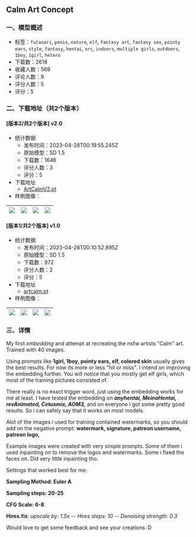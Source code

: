 ## Calm Art Concept
### 一、模型概述

- 标签：`futanari`, `penis`, `nature`, `elf`, `fantasy art`, `fantasy sex`, `pointy ears`, `style`, `fantasy`, `hentai`, `orc`, `indoors`, `multiple girls`, `outdoors`, `1boy`, `1girl`, `hetero`
- 下载数：2618
- 收藏人数：569
- 评论人数：9
- 评分人数：5
- 评分：5

### 二、下载地址（共2个版本）

#### [版本2/共2个版本] v2.0

- 统计数据
  - 发布时间：2023-04-28T00:19:55.245Z
  - 原始模型：SD 1.5
  - 下载数：1646
  - 评分人数：3
  - 评分：5
- 下载地址
  - [ArtCalmV2.pt](https://civitai.com/api/download/models/56975)
- 样例图像：

| <img src="https://image.civitai.com/xG1nkqKTMzGDvpLrqFT7WA/88718fe0-c43d-430a-f5f6-f4b5c1d8e900/width=450/618244.jpeg" /> | <img src="https://image.civitai.com/xG1nkqKTMzGDvpLrqFT7WA/f80e5c27-dd14-4bab-a258-3dfcb198c100/width=450/618241.jpeg" /> | <img src="https://image.civitai.com/xG1nkqKTMzGDvpLrqFT7WA/55818400-68b6-4f44-7722-dcf825f06300/width=450/618240.jpeg" /> | <img src="https://image.civitai.com/xG1nkqKTMzGDvpLrqFT7WA/931ae53a-f7af-4e73-5b35-3101b8cf8b00/width=450/618242.jpeg" /> |
| ---- | ---- | ---- | ---- |

#### [版本1/共2个版本] v1.0

- 统计数据
  - 发布时间：2023-04-28T00:10:52.895Z
  - 原始模型：SD 1.5
  - 下载数：972
  - 评分人数：2
  - 评分：5
- 下载地址
  - [artcalm.pt](https://civitai.com/api/download/models/32878)
- 样例图像：

| <img src="https://image.civitai.com/xG1nkqKTMzGDvpLrqFT7WA/16571eb9-3488-4f74-3854-68e95bc60300/width=450/374607.jpeg" /> | <img src="https://image.civitai.com/xG1nkqKTMzGDvpLrqFT7WA/1b322c2e-f8f4-4b52-e204-e886f5e62f00/width=450/381203.jpeg" /> | <img src="https://image.civitai.com/xG1nkqKTMzGDvpLrqFT7WA/36487094-aa02-4047-9972-3209652b6f00/width=450/381202.jpeg" /> | <img src="https://image.civitai.com/xG1nkqKTMzGDvpLrqFT7WA/379ac094-5cab-4f90-f110-19ee836ae700/width=450/374617.jpeg" /> |
| ---- | ---- | ---- | ---- |


### 三、详情
<p>My first <em>embedding</em> and attempt at recreating the nsfw artists "Calm" art. Trained with 40 images.</p><p>Using prompts like <strong>1girl, 1boy, pointy ears, elf, colored skin</strong> usually gives the best results. For now its more or less "hit or miss". I intend on improving the embedding further. You will notice that you mostly get elf girls, which most of the training pictures consisted of.</p><p>There really is no exact trigger word, just using the embedding works for me at least. I have tested the embedding on <strong><em>anyhentai, MeinaHentai, revAnimated, Cetusmix, AOM3,</em></strong> and on everyone i got some pretty good results. So i can safely say that it works on most models.</p><p>Alot of the images i used for training contained watermarks, so you should add on the negative prompt: <strong>watermark, signature, patreon username, patreon logo,</strong></p><p></p><p>Example images were created with very simple prompts. Some of them i used inpainting on to remove the logos and watermarks. Some i fixed the faces on. Did very little inpainting tho.</p><p></p><p>Settings that worked best for me:</p><p><strong>Sampling Method: Euler A</strong></p><p><strong>Sampling steps: 20-25</strong></p><p><strong>CFG Scale: 6-8</strong></p><p><strong>Hires.fix</strong>: <em>upscale by: 1.5x -- Hires steps: 10 -- Denoising strength: 0.3</em></p><p></p><p>Would love to get some feedback and see your creations :D</p>